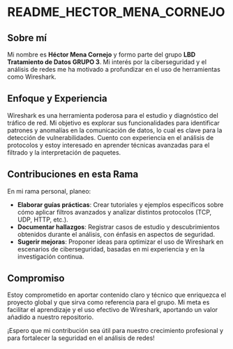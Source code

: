 # README_HECTOR_MENA_CORNEJO

## Sobre mí
Mi nombre es **Héctor Mena Cornejo** y formo parte del grupo **LBD Tratamiento de Datos GRUPO 3**. Mi interés por la ciberseguridad y el análisis de redes me ha motivado a profundizar en el uso de herramientas como Wireshark.

## Enfoque y Experiencia
Wireshark es una herramienta poderosa para el estudio y diagnóstico del tráfico de red. Mi objetivo es explorar sus funcionalidades para identificar patrones y anomalías en la comunicación de datos, lo cual es clave para la detección de vulnerabilidades. Cuento con experiencia en el análisis de protocolos y estoy interesado en aprender técnicas avanzadas para el filtrado y la interpretación de paquetes.

## Contribuciones en esta Rama
En mi rama personal, planeo:
- **Elaborar guías prácticas**: Crear tutoriales y ejemplos específicos sobre cómo aplicar filtros avanzados y analizar distintos protocolos (TCP, UDP, HTTP, etc.).
- **Documentar hallazgos**: Registrar casos de estudio y descubrimientos obtenidos durante el análisis, con énfasis en aspectos de seguridad.
- **Sugerir mejoras**: Proponer ideas para optimizar el uso de Wireshark en escenarios de ciberseguridad, basadas en mi experiencia y en la investigación continua.

## Compromiso
Estoy comprometido en aportar contenido claro y técnico que enriquezca el proyecto global y que sirva como referencia para el grupo. Mi meta es facilitar el aprendizaje y el uso efectivo de Wireshark, aportando un valor añadido a nuestro repositorio.

¡Espero que mi contribución sea útil para nuestro crecimiento profesional y para fortalecer la seguridad en el análisis de redes!
